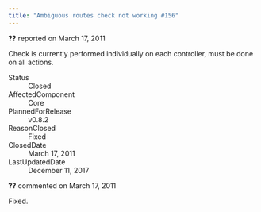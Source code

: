```yaml
---
title: "Ambiguous routes check not working #156"
---
```

<div class="issue-report"><div class="issue-header"><b>??</b> reported on <time datetime="2011-03-17T10:40:33.107-07:00" title="2011-03-17T10:40:33.107-07:00">March 17, 2011</time></div><div class="issue-message" markdown="1">

Check is currently performed individually on each controller, must be done on all actions.

</div><div class="issue-footer"><dl><dt>Status</dt><dd>Closed</dd><dt>AffectedComponent</dt><dd>Core</dd><dt>PlannedForRelease</dt><dd>v0.8.2</dd><dt>ReasonClosed</dt><dd>Fixed</dd><dt>ClosedDate</dt><dd><time datetime="2011-03-17T12:39:25.807-07:00" title="2011-03-17T12:39:25.807-07:00">March 17, 2011</time></dd><dt>LastUpdatedDate</dt><dd><time datetime="2017-12-11T02:15:56.247-08:00" title="2017-12-11T02:15:56.247-08:00">December 11, 2017</time></dd></dl></div></div><div id="comment-77657" class="issue-comment"><div class="issue-header"><b>??</b> commented on <time datetime="2011-03-17T12:38:53.343-07:00" title="2011-03-17T12:38:53.343-07:00">March 17, 2011</time></div><div class="issue-message" markdown="1">

Fixed.

</div></div>